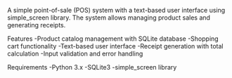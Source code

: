 A simple point-of-sale (POS) system with a text-based user interface using simple_screen library. The system allows managing product sales and generating receipts.

Features
-Product catalog management with SQLite database
-Shopping cart functionality
-Text-based user interface
-Receipt generation with total calculation
-Input validation and error handling

Requirements
-Python 3.x
-SQLite3
-simple_screen library
